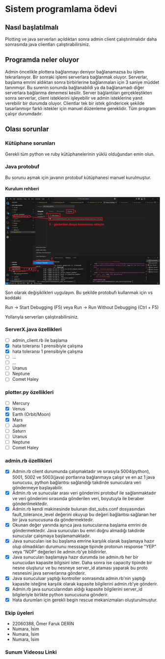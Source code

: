 # Sistem programlama ödevi

## Nasıl başlatılmalı

Plotting ve java serverları açıldıktan sonra admin client çalıştırılmalıdır daha sonrasında java clientları çalıştırabilirsiniz.

## Programda neler oluyor

Admin öncelikle plottera bağlanmayı deniyor bağlanamazsa bu işlem tekrarlanıyor. Bir sonraki işlemi serverlara bağlanmak oluyor. Serverlar, başlama emrini aldıktan sonra birbirlerine bağlanmaları için 3 saniye müddet tanınmışır. Bu surenin sonunda bağlanabildi ya da bağlanamadı diğer serverlara bağlanma denemesi kesilir. Server bağlantıları gerçekleştikten sonra serverlar, client isteklerini işleyebilir ve admin isteklerine yanıt verebilir bir durumda oluyor. Clientlar tek bir istek göndericek şekilde tasarlanmışır farklı istekler için manuel düzenleme gereklidir. Tüm program çalışır durumdadır.

## Olası sorunlar

### Kütüphane sorunları

Gerekli tüm python ve ruby kütüphanelerinin yüklü olduğundan emin olun.

### Java protobuf

Bu sorunu aşmak için javanın protobuf kütüphanesi manuel kurulmuştur.

#### Kurulum rehberi

![resimli anlatım](./images/Ekran%20görüntüsü%202024-12-24%20223038.png)

Son olarak değişiklikleri uygulayın. Bu şekilde protobufı kullanmak için vs koddaki

Run -> Start Debugging (F5) veya Run -> Run Without Debugging (Ctrl + F5)

Yollarıyla serverları çalıştırabilirsiniz.

### ServerX.java özellikleri

- [ ] admin_client.rb ile başlama
- [x] hata toleransı 1 prensibiyle çalışma
- [x] hata toleransı 1 prensibiyle çalışma
- [ ] ...
- [ ] ...
- [ ] Uranus
- [ ] Neptune
- [ ] Comet Haley

### plotter.py özellikleri

- [ ] Mercury
- [x] Venus
- [x] Earth (Orbit/Moon)
- [x] Mars
- [ ] Jupiter
- [ ] Saturn
- [ ] Uranus
- [ ] Neptune
- [ ] Comet Haley

### admin.rb özellikleri

- [x] Admin.rb client durumunda çalışmaktadır ve sırasıyla 5004(python), 5001, 5002 ve 5003(java) portlarına bağlanmaya çalışır ve en az 1 java sunucusu, python bağlantısı sağlandığı takdirde sunuculara veri göndermeye başlayabilir.
- [x] Admin.rb ve sunucular arası veri gönderimi protobuf ile sağlanmaktadır ve veri gönderimi sırasında gönderilen veri, boyutuyla ile beraber gönderilmektedir.
- [x] Admin.rb kendi makinesinde bulunan dist_subs.conf dosyasından fault_tolerance_level değerini okuyup bu değeri bağlantısı sağlanan her bir java sunucusuna da göndermektedir.
- [x] Okunan değer yanında ayrıca java sunucularına başlama emrini de göndermektedir. Java sunucuları bu emri doğru almadığı takdirde sunucular çalışmaya başlamamaktadır.
- [x] Java sunucuları ise bu başlama emrine karşılık olarak başlamaya hazır olup olmadıkları durumunu messsage tipinde protonun response "YEP" veya "NOP" değerleri ile admin.rb'ye bildirirler.
- [x] Java sunucuları başlamaya hazır durumda ise admin.rb her bir sunucudan kapasite bilgisini ister. Daha sonra ise capacity tipinde bir nesne oluşturur ve bu nesneye server_id ataması yaparak bu proto nesnesini java serverlarına gönderir.
- [x] Java sunuculuar yaptığı kontroller sonrasında admin.rb'nin yaptığı kapasite isteğine karşılık olarak kapasite bilgilerini admin.rb'ye gönderir.
- [x] Admin.rb java sunucularından aldığı kapasite bilgilerini server_id bilgileriyle birlikte python sunucusuna gönderir.
- [x] Hata durumları için gerekli begin rescue mekanizmaları oluşturulmuştur.

### Ekip üyeleri

- 22060388, Ömer Faruk DERİN
- Numara, İsim
- Numara, İsim
- Numara, İsim

### Sunum Videosu Linki

